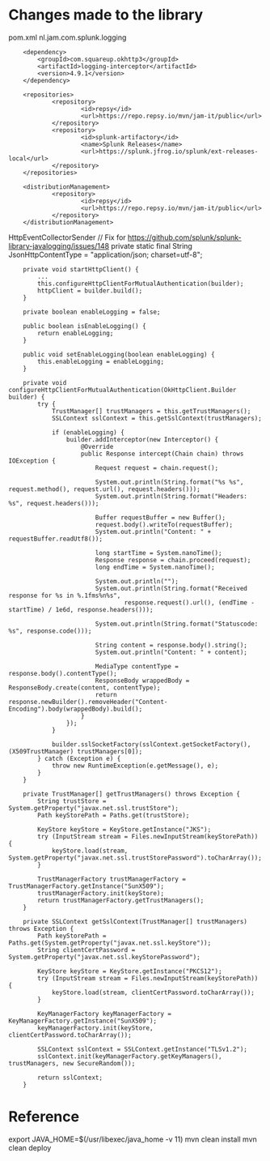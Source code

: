 # Changes made to the library
pom.xml
        <groupId>nl.jam.com.splunk.logging</groupId>

        <dependency>
            <groupId>com.squareup.okhttp3</groupId>
            <artifactId>logging-interceptor</artifactId>
            <version>4.9.1</version>
        </dependency>

        <repositories>
                <repository>
                        <id>repsy</id>
                        <url>https://repo.repsy.io/mvn/jam-it/public</url>
                </repository>
                <repository>
                        <id>splunk-artifactory</id>
                        <name>Splunk Releases</name>
                        <url>https://splunk.jfrog.io/splunk/ext-releases-local</url>
                </repository>
        </repositories>

        <distributionManagement>
                <repository>
                        <id>repsy</id>
                        <url>https://repo.repsy.io/mvn/jam-it/public</url>
                </repository>
        </distributionManagement>

HttpEventCollectorSender
        // Fix for https://github.com/splunk/splunk-library-javalogging/issues/148
        private static final String JsonHttpContentType = "application/json; charset=utf-8";

        private void startHttpClient() {
            ...
            this.configureHttpClientForMutualAuthentication(builder);
            httpClient = builder.build();
        }

        private boolean enableLogging = false;

        public boolean isEnableLogging() {
            return enableLogging;
        }

        public void setEnableLogging(boolean enableLogging) {
            this.enableLogging = enableLogging;
        }

        private void configureHttpClientForMutualAuthentication(OkHttpClient.Builder builder) {
            try {
                TrustManager[] trustManagers = this.getTrustManagers();
                SSLContext sslContext = this.getSslContext(trustManagers);

                if (enableLogging) {
                    builder.addInterceptor(new Interceptor() {
                        @Override
                        public Response intercept(Chain chain) throws IOException {
                            Request request = chain.request();

                            System.out.println(String.format("%s %s", request.method(), request.url(), request.headers()));
                            System.out.println(String.format("Headers: %s", request.headers()));

                            Buffer requestBuffer = new Buffer();
                            request.body().writeTo(requestBuffer);
                            System.out.println("Content: " + requestBuffer.readUtf8());

                            long startTime = System.nanoTime();
                            Response response = chain.proceed(request);
                            long endTime = System.nanoTime();

                            System.out.println("");
                            System.out.println(String.format("Received response for %s in %.1fms%n%s",
                                    response.request().url(), (endTime - startTime) / 1e6d, response.headers()));

                            System.out.println(String.format("Statuscode: %s", response.code()));

                            String content = response.body().string();
                            System.out.println("Content: " + content);

                            MediaType contentType = response.body().contentType();
                            ResponseBody wrappedBody = ResponseBody.create(content, contentType);
                            return response.newBuilder().removeHeader("Content-Encoding").body(wrappedBody).build();
                        }
                    });
                }

                builder.sslSocketFactory(sslContext.getSocketFactory(), (X509TrustManager) trustManagers[0]);
            } catch (Exception e) {
                throw new RuntimeException(e.getMessage(), e);
            }
        }

        private TrustManager[] getTrustManagers() throws Exception {
            String trustStore = System.getProperty("javax.net.ssl.trustStore");
            Path keyStorePath = Paths.get(trustStore);

            KeyStore keyStore = KeyStore.getInstance("JKS");
            try (InputStream stream = Files.newInputStream(keyStorePath)) {
                keyStore.load(stream, System.getProperty("javax.net.ssl.trustStorePassword").toCharArray());
            }

            TrustManagerFactory trustManagerFactory = TrustManagerFactory.getInstance("SunX509");
            trustManagerFactory.init(keyStore);
            return trustManagerFactory.getTrustManagers();
        }

        private SSLContext getSslContext(TrustManager[] trustManagers) throws Exception {
            Path keyStorePath = Paths.get(System.getProperty("javax.net.ssl.keyStore"));
            String clientCertPassword = System.getProperty("javax.net.ssl.keyStorePassword");

            KeyStore keyStore = KeyStore.getInstance("PKCS12");
            try (InputStream stream = Files.newInputStream(keyStorePath)) {
                keyStore.load(stream, clientCertPassword.toCharArray());
            }

            KeyManagerFactory keyManagerFactory = KeyManagerFactory.getInstance("SunX509");
            keyManagerFactory.init(keyStore, clientCertPassword.toCharArray());

            SSLContext sslContext = SSLContext.getInstance("TLSv1.2");
            sslContext.init(keyManagerFactory.getKeyManagers(), trustManagers, new SecureRandom());

            return sslContext;
        }

# Reference
export JAVA_HOME=$(/usr/libexec/java_home -v 11)
mvn clean install
mvn clean deploy